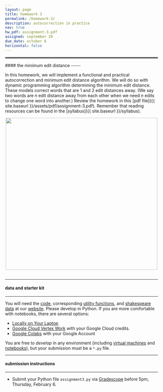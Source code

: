```yaml
---
layout: page
title: homework 3
permalink: /homework-3/
description: autocorrection in practice
nav: true
hw_pdf: assignment-3.pdf
assigned: september 29
due_date: october 6
horizontal: false
---
```


<hr style="border:2px solid gray">
#### the minimum edit distance
-----

In this homework, we will implement a functional and practical autocorrection and minimum edit distance algorithm. We will do so with dynamic programming algorithm determining the minimum edit distance. These models correct words that are 1 and 2 edit distances away. (We say two words are *n* edit distance away from each other when we need *n* edits to change one word into another.) Review the homework in this [pdf file]({{ site.baseurl }}/assets/pdf/assignment-3.pdf). Remember that reading resources can be found in the [syllabus]({{ site.baseurl }}/syllabus).

<center>
<img 
  src="../assets/img/misspelled.png"
  width="500" height="auto">
</center>
<br>

-----
#### data and starter kit
-----

You will need the [code](https://course.ccs.neu.edu/cs6120s25/assets/python/assignment3.py), corresponding [utility functions](https://course.ccs.neu.edu/cs6120s25/data/twitter/utils.py), and [shakespeare data](https://course.ccs.neu.edu/cs6120s25/data/shakespeare/shakespeare-edit.txt) at our [website](https://course.ccs.neu.edu/cs6120s25/data/shakespeare/). Please  develop in Python. If you are more comfortable with notebooks, there are several options:

* [Locally on Your Laptop](https://jupyter.org/install)
* [Google Cloud Vertex Work](https://console.cloud.google.com/vertex-ai/workbench) with your Google Cloud credits. 
* [Google Colabs](https://colab.research.google.com/) with your Google Account

You are free to *develop* in any environment (including [virtual machines](https://console.cloud.google.com/compute/instances) and [notebooks](https://console.cloud.google.com/vertex-ai/workbench)), but your submission must be a `*.py` file.

-----
#### submission instructions
-----

* Submit your Python file `assignment3.py` via  [Gradescope](https://www.gradescope.com) before 5pm, Thursday, February 6.

<!-- * Document templates can be either [Overleaf TeX File](https://www.overleaf.com/read/gbwryydmdjhv) or [DOCX File](https://docs.google.com/document/d/1Q8fpJo-gF_L0_TwUdw5E7x7faOAStK4n). When you've compiled/finished writing, **download the PDF** from Overleaf/Google and upload it to the submission link.  -->



<!--
<br><br><br>
<hr style="border:2px solid gray">
#### project checkpoint
-----

Each week, there will be a checkpoint for your project so that you are on track to turn in the project at the end of the semester. This week

* start thinking about what types of topics you're interested in researching. Write a three of them down and explain what interests you about them.
-->
